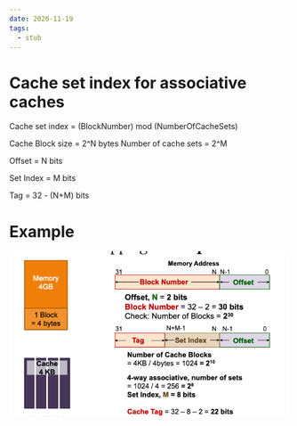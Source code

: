 ```yaml
---
date: 2020-11-19
tags: 
  - stub
---
```


# Cache set index for associative caches

Cache set index = (BlockNumber) mod (NumberOfCacheSets)

Cache Block size = 2^N bytes
Number of cache sets = 2^M

Offset = N bits

Set Index = M bits

Tag = 32 - (N+M) bits

# Example

![](./static/mips-cache-assoc-eg.png)

